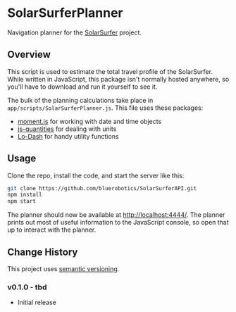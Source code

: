 # SolarSurferPlanner

Navigation planner for the [SolarSurfer](http://bluerobotics.com/) project.

## Overview

This script is used to estimate the total travel profile of the SolarSurfer. While written in JavaScript, this package isn't normally hosted anywhere, so you'll have to download and run it yourself to see it.

The bulk of the planning calculations take place in `app/scripts/SolarSurferPlanner.js`. This file uses these packages:

* [moment.js](http://momentjs.com/) for working with date and time objects
* [js-quantities](http://gentooboontoo.github.io/js-quantities/) for dealing with units
* [Lo-Dash](http://lodash.com/) for handy utility functions

## Usage

Clone the repo, install the code, and start the server like this:

```bash
git clone https://github.com/bluerobotics/SolarSurferAPI.git
npm install
npm start
```

The planner should now be available at [http://localhost:4444/](http://localhost:4444/). The planner prints out most of useful information to the JavaScript console, so open that up to interact with the planner.

## Change History

This project uses [semantic versioning](http://semver.org/).

### v0.1.0 - tbd

* Initial release

